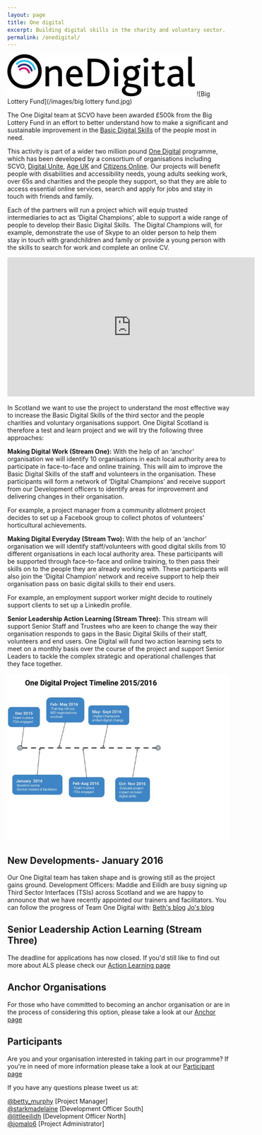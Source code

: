 ```yaml
---
layout: page
title: One digital
excerpt: Building digital skills in the charity and voluntary sector.
permalink: /onedigital/
---
```


![One Digital](/images/OneDigital_badge.jpg)		![Big Lottery Fund](/images/big lottery fund.jpg)

The One Digital team at SCVO have been awarded £500k from the Big Lottery Fund in an effort to better understand how to make a significant and sustainable improvement in the [Basic Digital Skills](http://www.go-on.co.uk/get-involved/basic-digital-skills/) of the people most in need.

This activity is part of a wider two million pound [One Digital](https://www.biglotteryfund.org.uk/global-content/press-releases/uk-wide/090915_uk_digital-skills/) programme, which has been developed by a consortium of organisations including SCVO, [Digital Unite](http://digitalunite.com/), [Age UK](http://www.ageuk.org.uk/) and [Citizens Online](http://www.citizensonline.org.uk/). Our projects will benefit people with disabilities and accessibility needs, young adults seeking work, over 65s and charities and the people they support, so that they are able to access essential online services, search and apply for jobs and stay in touch with friends and family.

Each of the partners will run a project which will equip trusted intermediaries to act as ‘Digital Champions’, able to support a wide range of people to develop their Basic Digital Skills.  The Digital Champions will, for example, demonstrate the use of Skype to an older person to help them stay in touch with grandchildren and family or provide a young person with the skills to search for work and complete an online CV.

<iframe width="560" height="315" src="https://vimeo.com/153124565" frameborder="0" allowfullscreen></iframe>

In Scotland we want to use the project to understand the most effective way to increase the Basic Digital Skills of the third sector and the people charities and voluntary organisations support. One Digital Scotland is therefore a test and learn project and we will try the following three approaches:

<strong>Making Digital Work (Stream One):</strong>
With the help of an ‘anchor’ organisation we will identify 10 organisations in each local authority area to participate in face-to-face and online training. This will aim to improve the Basic Digital Skills of the staff and volunteers in the organisation. These participants will form a network of ‘Digital Champions’ and receive support from our Development officers to identify areas for improvement and delivering changes in their organisation.  

For example, a project manager from a community allotment project decides to set up a Facebook group to collect photos of volunteers' horticultural achievements.  
 

<strong>Making Digital Everyday (Stream Two):</strong>
With the help of an ‘anchor’ organisation we will identify staff/volunteers with good digital skills from 10 different organisations in each local authority area. These participants will be supported through face-to-face and online training, to then pass their skills on to the people they are already working with. These participants will also join the ‘Digital Champion’ network and receive support to help their organisation pass on basic digital skills to their end users. 

For example, an employment support worker might decide to routinely support clients to set up a LinkedIn profile.     
 

<strong>Senior Leadership Action Learning (Stream Three):</strong> 
This stream will support Senior Staff and Trustees who are keen to change the way their organisation responds to gaps in the Basic Digital Skills of their staff, volunteers and end users. One Digital will fund two action learning sets to meet on a monthly basis over the course of the project and support Senior Leaders to tackle the complex strategic and operational challenges that they face together. 

![One Digital Timeline](/images/timeline1.jpg)

## New Developments- January 2016

Our One Digital team has taken shape and is growing still as the project gains ground. Development Officers: Maddie and Eilidh are busy signing up Third Sector Interfaces (TSIs) across Scotland and we are happy to announce that we have recently appointed our trainers and facilitators. You can follow the progress of Team One Digital with: <a href="http://www.scvo.org.uk/blog/gearing-up-for-one-digital/" class="btn btn-primary btn-lg">Beth's blog</a> <a href="http://www.scvo.org.uk/blog/help-your-organisation-go-digital/" class="btn btn-primary btn-lg">Jo's blog</a>

## Senior Leadership Action Learning (Stream Three)

The deadline for applications has now closed. If you'd still like to find out more about ALS please check our <a class="btn btn-primary btn-lg" href="/onedigital/actionlearning/">Action Learning page</a> 

## Anchor Organisations

For those who have committed to becoming an anchor organisation or are in the process of considering this option, please take a look at our <a class="btn btn-primary btn-lg" href="/onedigital/anchor/">Anchor page</a> 

## Participants

Are you and your organisation interested in taking part in our programme? If you're in need of more information please take a look at our <a class="btn btn-primary btn-lg" href="/onedigital/participants">Participant page</a>

If you have any questions please tweet us at: 
 
[@betty_murphy](https://twitter.com/Betty_Murphy) [Project Manager]  
[@starkmadelaine](https://twitter.com/StarkMadelaine) [Development Officer South]   
[@littleeilidh](https://twitter.com/LittleEilidh) [Development Officer North]  
[@jomalo6](https://twitter.com/jomalo6) [Project Administrator]
